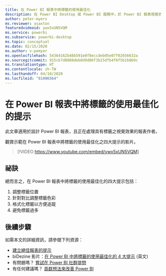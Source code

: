 ```yaml
---
title: 在 Power BI 報表中將標籤的使用最佳化
description: 在 Power BI Desktop 或 Power BI 服務中，於 Power BI 報表視覺效果中將標籤的使用最佳化的四個提示。
author: peter-myers
ms.reviewer: asaxton
featuredvideoid: ywx5xUN5VQM
ms.service: powerbi
ms.subservice: powerbi-desktop
ms.topic: conceptual
ms.date: 02/15/2020
ms.author: v-pemyer
ms.openlocfilehash: 54364162b48b591e0f8eccdeb05e07f02656632a
ms.sourcegitcommit: 915cb7d8088deb0d9d86f3b15dfb4f6f5b1b869c
ms.translationtype: HT
ms.contentlocale: zh-TW
ms.lasthandoff: 04/10/2020
ms.locfileid: "81006564"
---
```

# <a name="tips-to-optimize-the-use-of-labels-in-power-bi-reports"></a>在 Power BI 報表中將標籤的使用最佳化的提示

此文章適用於設計 Power BI 報表，且正在處理具有標籤之視覺效果的報表作者。

觀賞示範在 Power BI 報表中將標籤的使用最佳化之四大提示的影片。

> [!VIDEO https://www.youtube.com/embed/ywx5xUN5VQM]

## <a name="tips"></a>祕訣

總而言之，在 Power BI 報表中將標籤的使用最佳化的四大提示包括：

1. 調整標籤位置
1. 針對對比調整標籤色彩
1. 格式化標籤以方便追蹤
1. 避免標籤過多

## <a name="next-steps"></a>後續步驟

如需本文的詳細資訊，請參閱下列資源：

- [建立絕佳報表的提示](../power-bi-reports-tips-and-tricks-for-creating.md)
- biDezine 影片：[在 Power BI 中將標籤的使用最佳化的 4 大提示](https://www.youtube.com/watch?v=ywx5xUN5VQM) \(英文\)
- 有問題嗎？ [嘗試在 Power BI 社群提問](https://community.powerbi.com/)
- 有任何建議嗎？ [貢獻想法來改善 Power BI](https://ideas.powerbi.com)
